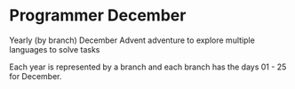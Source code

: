 # Programmer December
Yearly (by branch) December Advent adventure to explore multiple languages to solve tasks

Each year is represented by a branch and each branch has the days 01 - 25 for December.
